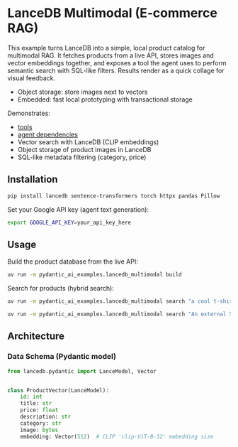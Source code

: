 # LanceDB Multimodal (E‑commerce RAG)

This example turns LanceDB into a simple, local product catalog for multimodal RAG. It fetches products from a live API, stores images and vector embeddings together, and exposes a tool the agent uses to perform semantic search with SQL-like filters. Results render as a quick collage for visual feedback.

- Object storage: store images next to vectors
- Embedded: fast local prototyping with transactional storage

Demonstrates:

- [tools](../tools.md)
- [agent dependencies](../dependencies.md)
- Vector search with LanceDB (CLIP embeddings)
- Object storage of product images in LanceDB
- SQL-like metadata filtering (category, price)


## Installation

```bash
pip install lancedb sentence-transformers torch httpx pandas Pillow
```

Set your Google API key (agent text generation):

```bash
export GOOGLE_API_KEY=your_api_key_here
```

## Usage

Build the product database from the live API:

```bash
uv run -m pydantic_ai_examples.lancedb_multimodal build
```

Search for products (hybrid search):

```bash
uv run -m pydantic_ai_examples.lancedb_multimodal search "a cool t-shirt in men's clothing under 20 dollars"
```

```bash
uv run -m pydantic_ai_examples.lancedb_multimodal search "An external SSD with 1TB or more storage"
```

## Architecture

### Data Schema (Pydantic model)

```python
from lancedb.pydantic import LanceModel, Vector


class ProductVector(LanceModel):
    id: int
    title: str
    price: float
    description: str
    category: str
    image: bytes
    embedding: Vector(512)  # CLIP 'clip-ViT-B-32' embedding size
```

